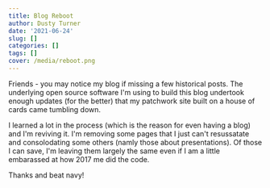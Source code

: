 ```yaml
---
title: Blog Reboot
author: Dusty Turner
date: '2021-06-24'
slug: []
categories: []
tags: []
cover: /media/reboot.png
---
```


Friends - you may notice my blog if missing a few historical posts. The underlying open source software I'm using to build this blog undertook enough updates (for the better) that my patchwork site built on a house of cards came tumbling down.

I learned a lot in the process (which is the reason for even having a blog) and I'm reviving it.  I'm removing some pages that I just can't resussatate and consolodating some others (namly those about presentations).  Of those I can save, I'm leaving them largely the same even if I am a little embarassed at how 2017 me did the code.  

Thanks and beat navy!